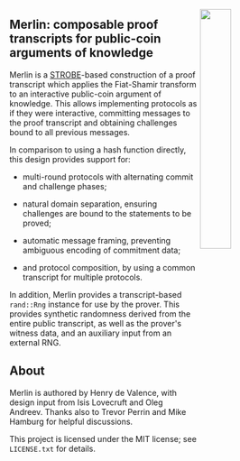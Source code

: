 <img
 width="33%"
 align="right"
 src="https://upload.wikimedia.org/wikipedia/commons/7/79/Arthur-Pyle_The_Enchanter_Merlin.JPG"/>
 
## Merlin: composable proof transcripts for public-coin arguments of knowledge

Merlin is a [STROBE][strobe]-based construction of a proof transcript which
applies the Fiat-Shamir transform to an interactive public-coin
argument of knowledge.  This allows implementing protocols as if they
were interactive, committing messages to the proof transcript and
obtaining challenges bound to all previous messages.

In comparison to using a hash function directly, this design provides
support for:

* multi-round protocols with alternating commit and
challenge phases;

* natural domain separation, ensuring challenges are
bound to the statements to be proved;

* automatic message framing, preventing ambiguous encoding of commitment data;

* and protocol composition, by using a common transcript for multiple protocols.

In addition, Merlin provides a transcript-based `rand::Rng` instance
for use by the prover.  This provides synthetic randomness derived from
the entire public transcript, as well as the prover's witness data,
and an auxiliary input from an external RNG.

## About

Merlin is authored by Henry de Valence, with design input from Isis
Lovecruft and Oleg Andreev.  Thanks also to Trevor Perrin and Mike
Hamburg for helpful discussions.

This project is licensed under the MIT license; see `LICENSE.txt` for
details.

[strobe]: https://strobe.sourceforge.io/
